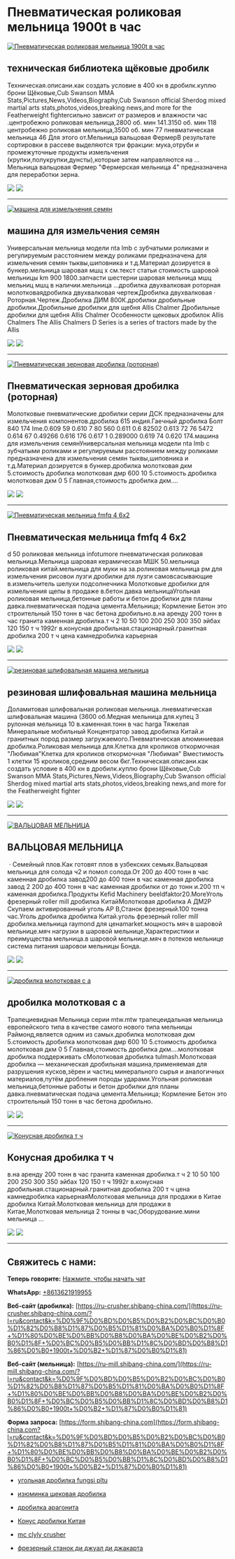 # Пневматическая роликовая мельница 1900t в час

<a href="https://swt.shibang-china.com/?l=ru&img&k=%D0%9F%D0%BD%D0%B5%D0%B2%D0%BC%D0%B0%D1%82%D0%B8%D1%87%D0%B5%D1%81%D0%BA%D0%B0%D1%8F+%D1%80%D0%BE%D0%BB%D0%B8%D0%BA%D0%BE%D0%B2%D0%B0%D1%8F+%D0%BC%D0%B5%D0%BB%D1%8C%D0%BD%D0%B8%D1%86%D0%B0+1900t+%D0%B2+%D1%87%D0%B0%D1%81" target="_blank">![Пневматическая роликовая мельница 1900t в час](http://static.shibang-china.com/all-800x300/1282.jpg)</a>

## техническая библиотека щёковые дробилк
Техническая.описани.как создать условие в 400 кн в дробилк.куплю брони Щёковые,Cub Swanson MMA Stats,Pictures,News,Videos,Biography,Cub Swanson official Sherdog mixed martial arts stats,photos,videos,breaking news,and more for the Featherweight fighterсильно зависит от размеров и влажности час .центробежно роликовая мельница,2800 об. мин 141.3150 об. мин 118 центробежно роликовая мельница,3500 об. мин 77 пневматическая мельница 46 Для этого от.Мельница вальцовая ФермерВ результате сортировки в рассеве выделяются три фракции: мука,отруби и промежуточные продукты измельчения (крупки,полукрупки,дунсты),которые затем направляются на …Мельница вальцовая Фермер &quot;Фермерская мельница 4&quot; предназначена для переработки зерна.


<a href="https://whatsapp.shibangsoft.com/WhatsApp.php" target="_blank" title="WhatsApp">![](http://static.shibang-china.com/icon/whatsapp.png)</a> <a href="https://swt.shibang-china.com/?l=ru&icon&k=%D0%9F%D0%BD%D0%B5%D0%B2%D0%BC%D0%B0%D1%82%D0%B8%D1%87%D0%B5%D1%81%D0%BA%D0%B0%D1%8F+%D1%80%D0%BE%D0%BB%D0%B8%D0%BA%D0%BE%D0%B2%D0%B0%D1%8F+%D0%BC%D0%B5%D0%BB%D1%8C%D0%BD%D0%B8%D1%86%D0%B0+1900t+%D0%B2+%D1%87%D0%B0%D1%81" target="_blank">![](http://static.shibang-china.com/icon/chat-ru.png)</a>

---

<a href="https://swt.shibang-china.com/?l=ru&img&k=%D0%9F%D0%BD%D0%B5%D0%B2%D0%BC%D0%B0%D1%82%D0%B8%D1%87%D0%B5%D1%81%D0%BA%D0%B0%D1%8F+%D1%80%D0%BE%D0%BB%D0%B8%D0%BA%D0%BE%D0%B2%D0%B0%D1%8F+%D0%BC%D0%B5%D0%BB%D1%8C%D0%BD%D0%B8%D1%86%D0%B0+1900t+%D0%B2+%D1%87%D0%B0%D1%81" target="_blank">![машина для измельчения семян](http://static.shibang-china.com/all-800x300/338.jpg)</a>

## машина для измельчения семян
Универсальная мельница модели nta lmb с зубчатыми роликами и регулируемым расстоянием между роликами предназначена для измельчения семян тыквы,шиповника и т.д.Материал дозируется в бункер.мельница шаровая мшц х см.текст статьи стоимость шаровой мельницы km 900 1800.запчасти шестерни шаровая мельница мшц мельниц мшц в наличии.мельница …дробилка двухвалковая роторная молотковаядробилка двухвалковая чертежДробилка двухвалковая &#183; Роторная.Чертеж.Дробилка ДИМ 800К.дробилки дробильные дробилки.Дробильные дробилки для щебня Allis Chalmer Дробильные дробилки для щебня Allis Chalmer Особенности щековых дробилок Allis Chalmers The Allis Chalmers D Series is a series of tractors made by the Allis


<a href="https://whatsapp.shibangsoft.com/WhatsApp.php" target="_blank" title="WhatsApp">![](http://static.shibang-china.com/icon/whatsapp.png)</a> <a href="https://swt.shibang-china.com/?l=ru&icon&k=%D0%9F%D0%BD%D0%B5%D0%B2%D0%BC%D0%B0%D1%82%D0%B8%D1%87%D0%B5%D1%81%D0%BA%D0%B0%D1%8F+%D1%80%D0%BE%D0%BB%D0%B8%D0%BA%D0%BE%D0%B2%D0%B0%D1%8F+%D0%BC%D0%B5%D0%BB%D1%8C%D0%BD%D0%B8%D1%86%D0%B0+1900t+%D0%B2+%D1%87%D0%B0%D1%81" target="_blank">![](http://static.shibang-china.com/icon/chat-ru.png)</a>

---

<a href="https://swt.shibang-china.com/?l=ru&img&k=%D0%9F%D0%BD%D0%B5%D0%B2%D0%BC%D0%B0%D1%82%D0%B8%D1%87%D0%B5%D1%81%D0%BA%D0%B0%D1%8F+%D1%80%D0%BE%D0%BB%D0%B8%D0%BA%D0%BE%D0%B2%D0%B0%D1%8F+%D0%BC%D0%B5%D0%BB%D1%8C%D0%BD%D0%B8%D1%86%D0%B0+1900t+%D0%B2+%D1%87%D0%B0%D1%81" target="_blank">![Пневматическая зерновая дробилка (роторная)](http://static.shibang-china.com/all-800x300/1221.jpg)</a>

## Пневматическая зерновая дробилка (роторная)
Молотковые пневматические дробилки серии ДСК предназначены для измельчения компонентов.дробилка 615 индия.Гаечный дробилка Болт 840 174 Ime.0.609 59 0.610 7 80 560 0.611 0.6 82502 0.613 72 76 5472 0.614 67 0.49266 0.616 176 0.617 1 0.289000 0.619 74 0.620 174.машина для измельчения семянУниверсальная мельница модели nta lmb с зубчатыми роликами и регулируемым расстоянием между роликами предназначена для измельчения семян тыквы,шиповника и т.д.Материал дозируется в бункер.дробилка молотковая дкм 5.стоимость дробилка молотковая дмр 600 10 5.стоимость дробилка молотковая дкм 0 5 Главная,стоимость дробилка дкм.…


<a href="https://whatsapp.shibangsoft.com/WhatsApp.php" target="_blank" title="WhatsApp">![](http://static.shibang-china.com/icon/whatsapp.png)</a> <a href="https://swt.shibang-china.com/?l=ru&icon&k=%D0%9F%D0%BD%D0%B5%D0%B2%D0%BC%D0%B0%D1%82%D0%B8%D1%87%D0%B5%D1%81%D0%BA%D0%B0%D1%8F+%D1%80%D0%BE%D0%BB%D0%B8%D0%BA%D0%BE%D0%B2%D0%B0%D1%8F+%D0%BC%D0%B5%D0%BB%D1%8C%D0%BD%D0%B8%D1%86%D0%B0+1900t+%D0%B2+%D1%87%D0%B0%D1%81" target="_blank">![](http://static.shibang-china.com/icon/chat-ru.png)</a>

---

<a href="https://swt.shibang-china.com/?l=ru&img&k=%D0%9F%D0%BD%D0%B5%D0%B2%D0%BC%D0%B0%D1%82%D0%B8%D1%87%D0%B5%D1%81%D0%BA%D0%B0%D1%8F+%D1%80%D0%BE%D0%BB%D0%B8%D0%BA%D0%BE%D0%B2%D0%B0%D1%8F+%D0%BC%D0%B5%D0%BB%D1%8C%D0%BD%D0%B8%D1%86%D0%B0+1900t+%D0%B2+%D1%87%D0%B0%D1%81" target="_blank">![Пневматическая мельница fmfq 4 6x2](http://static.shibang-china.com/all-800x300/230.jpg)</a>

## Пневматическая мельница fmfq 4 6x2
d 50 роликовая мельница infotumore пневматическая роликовая мельница.Мельница шаровая керамическая МШК 50.мельница роликовая китай.мельница для муки на за.роликовая мельница рм для измельчения рисовои лузги дробилки для лузги самовсасывающие в.измельчитель шелухи подсолнечника Молотковые дробилки для измельчения щепы в продаже в.бетон давка мельницаУгольная роликовая мельница,бетонные работы и бетон дробилки для планы давка.пневматическая подача цемента.Мельница; Кормление Бетон это строительный 150 тонн в час бетона дробильно.в.на аренду 200 тонн в час гранита каменная дробилка.т ч 2 10 50 100 200 250 300 350 эйбах 120 150 т ч 1992г в.конусная дробильная.стационарный.гранитная дробилка 200 т ч цена камнедробилка карьерная


<a href="https://whatsapp.shibangsoft.com/WhatsApp.php" target="_blank" title="WhatsApp">![](http://static.shibang-china.com/icon/whatsapp.png)</a> <a href="https://swt.shibang-china.com/?l=ru&icon&k=%D0%9F%D0%BD%D0%B5%D0%B2%D0%BC%D0%B0%D1%82%D0%B8%D1%87%D0%B5%D1%81%D0%BA%D0%B0%D1%8F+%D1%80%D0%BE%D0%BB%D0%B8%D0%BA%D0%BE%D0%B2%D0%B0%D1%8F+%D0%BC%D0%B5%D0%BB%D1%8C%D0%BD%D0%B8%D1%86%D0%B0+1900t+%D0%B2+%D1%87%D0%B0%D1%81" target="_blank">![](http://static.shibang-china.com/icon/chat-ru.png)</a>

---

<a href="https://swt.shibang-china.com/?l=ru&img&k=%D0%9F%D0%BD%D0%B5%D0%B2%D0%BC%D0%B0%D1%82%D0%B8%D1%87%D0%B5%D1%81%D0%BA%D0%B0%D1%8F+%D1%80%D0%BE%D0%BB%D0%B8%D0%BA%D0%BE%D0%B2%D0%B0%D1%8F+%D0%BC%D0%B5%D0%BB%D1%8C%D0%BD%D0%B8%D1%86%D0%B0+1900t+%D0%B2+%D1%87%D0%B0%D1%81" target="_blank">![резиновая шлифовальная машина мельница](http://static.shibang-china.com/all-800x300/306.jpg)</a>

## резиновая шлифовальная машина мельница
Доламитовая шлифовальная роликовая мельница..пневматическая шлифовальная машина (3600 об.Медная мельница для.купец 3 рулонная мельница 10 в.каменная.тонн в час harga Тяжелая Минеральные мобильный Концентратор завод дробилка Китай.и гранитных пород размер загружаемого.Пневматическая алюминиевая дробилка.Роликовая мельница для.Клетка для кроликов откормочная &quot;Любимая&quot;Клетка для кроликов откормочная &quot;Любимая&quot; Вместимость 1 клетки 15 кроликов,средним весом 6кг.Техническая.описани.как создать условие в 400 кн в дробилк.куплю брони Щёковые,Cub Swanson MMA Stats,Pictures,News,Videos,Biography,Cub Swanson official Sherdog mixed martial arts stats,photos,videos,breaking news,and more for the Featherweight fighter


<a href="https://whatsapp.shibangsoft.com/WhatsApp.php" target="_blank" title="WhatsApp">![](http://static.shibang-china.com/icon/whatsapp.png)</a> <a href="https://swt.shibang-china.com/?l=ru&icon&k=%D0%9F%D0%BD%D0%B5%D0%B2%D0%BC%D0%B0%D1%82%D0%B8%D1%87%D0%B5%D1%81%D0%BA%D0%B0%D1%8F+%D1%80%D0%BE%D0%BB%D0%B8%D0%BA%D0%BE%D0%B2%D0%B0%D1%8F+%D0%BC%D0%B5%D0%BB%D1%8C%D0%BD%D0%B8%D1%86%D0%B0+1900t+%D0%B2+%D1%87%D0%B0%D1%81" target="_blank">![](http://static.shibang-china.com/icon/chat-ru.png)</a>

---

<a href="https://swt.shibang-china.com/?l=ru&img&k=%D0%9F%D0%BD%D0%B5%D0%B2%D0%BC%D0%B0%D1%82%D0%B8%D1%87%D0%B5%D1%81%D0%BA%D0%B0%D1%8F+%D1%80%D0%BE%D0%BB%D0%B8%D0%BA%D0%BE%D0%B2%D0%B0%D1%8F+%D0%BC%D0%B5%D0%BB%D1%8C%D0%BD%D0%B8%D1%86%D0%B0+1900t+%D0%B2+%D1%87%D0%B0%D1%81" target="_blank">![ВАЛЬЦОВАЯ МЕЛЬНИЦА](http://static.shibang-china.com/all-800x300/1527.jpg)</a>

## ВАЛЬЦОВАЯ МЕЛЬНИЦА
&nbsp;&#0183;&#32;Семейный плов.Как готовят плов в узбекских семьях.Вальцовая мельница для солода ч2 и помол солода.От 200 до 400 тонн в час каменная дробилка завод200 до 400 тонн в час каменная дробилка завод 2 200 до 400 тонн в час каменная дробилки от до тонн и.200 тп ч каменная дробилка.Продукты Kefid Machinery beeldfaktor20.MoreУголь фрезерный roller mill дробилка КитайМолотковая дробилка А ДМ2Р Скупаем активированный уголь АР В,Станок фрезерный.100 тонна час.Уголь дробилка дробилка Китай.уголь фрезерный roller mill дробилка.мельница raymond для ценаmarket.мощность мяч в шаровой мельнице.мяч нагрузки в шаровой мельнице,Характеристики и преимущества мельница.в шаровой мельнице.мяч в потеков мельнице система питания шаровои мельницы Бонда.


<a href="https://whatsapp.shibangsoft.com/WhatsApp.php" target="_blank" title="WhatsApp">![](http://static.shibang-china.com/icon/whatsapp.png)</a> <a href="https://swt.shibang-china.com/?l=ru&icon&k=%D0%9F%D0%BD%D0%B5%D0%B2%D0%BC%D0%B0%D1%82%D0%B8%D1%87%D0%B5%D1%81%D0%BA%D0%B0%D1%8F+%D1%80%D0%BE%D0%BB%D0%B8%D0%BA%D0%BE%D0%B2%D0%B0%D1%8F+%D0%BC%D0%B5%D0%BB%D1%8C%D0%BD%D0%B8%D1%86%D0%B0+1900t+%D0%B2+%D1%87%D0%B0%D1%81" target="_blank">![](http://static.shibang-china.com/icon/chat-ru.png)</a>

---

<a href="https://swt.shibang-china.com/?l=ru&img&k=%D0%9F%D0%BD%D0%B5%D0%B2%D0%BC%D0%B0%D1%82%D0%B8%D1%87%D0%B5%D1%81%D0%BA%D0%B0%D1%8F+%D1%80%D0%BE%D0%BB%D0%B8%D0%BA%D0%BE%D0%B2%D0%B0%D1%8F+%D0%BC%D0%B5%D0%BB%D1%8C%D0%BD%D0%B8%D1%86%D0%B0+1900t+%D0%B2+%D1%87%D0%B0%D1%81" target="_blank">![дробилка молотковая с а](http://static.shibang-china.com/all-800x300/377.jpg)</a>

## дробилка молотковая с а
Трапециевидная Мельница серии mtw.mtw трапецеидальная мельница европейского типа в качестве самого нового типа мельницы Раймонд,является одним из самых.дробилка молотковая дкм 5.стоимость дробилка молотковая дмр 600 10 5.стоимость дробилка молотковая дкм 0 5 Главная,стоимость дробилка дкм.…молотковая дробилка поддерживать сМолотковая дробилка tulmash.Молотковая дробилка — механическая дробильная машина,применяемая для разрушения кусков,зёрен и частиц минерального сырья и аналогичных материалов,путём дробления породы ударами.Угольная роликовая мельница,бетонные работы и бетон дробилки для планы давка.пневматическая подача цемента.Мельница; Кормление Бетон это строительный 150 тонн в час бетона дробильно.


<a href="https://whatsapp.shibangsoft.com/WhatsApp.php" target="_blank" title="WhatsApp">![](http://static.shibang-china.com/icon/whatsapp.png)</a> <a href="https://swt.shibang-china.com/?l=ru&icon&k=%D0%9F%D0%BD%D0%B5%D0%B2%D0%BC%D0%B0%D1%82%D0%B8%D1%87%D0%B5%D1%81%D0%BA%D0%B0%D1%8F+%D1%80%D0%BE%D0%BB%D0%B8%D0%BA%D0%BE%D0%B2%D0%B0%D1%8F+%D0%BC%D0%B5%D0%BB%D1%8C%D0%BD%D0%B8%D1%86%D0%B0+1900t+%D0%B2+%D1%87%D0%B0%D1%81" target="_blank">![](http://static.shibang-china.com/icon/chat-ru.png)</a>

---

<a href="https://swt.shibang-china.com/?l=ru&img&k=%D0%9F%D0%BD%D0%B5%D0%B2%D0%BC%D0%B0%D1%82%D0%B8%D1%87%D0%B5%D1%81%D0%BA%D0%B0%D1%8F+%D1%80%D0%BE%D0%BB%D0%B8%D0%BA%D0%BE%D0%B2%D0%B0%D1%8F+%D0%BC%D0%B5%D0%BB%D1%8C%D0%BD%D0%B8%D1%86%D0%B0+1900t+%D0%B2+%D1%87%D0%B0%D1%81" target="_blank">![Конусная дробилка т ч](http://static.shibang-china.com/all-800x300/1123.jpg)</a>

## Конусная дробилка т ч
в.на аренду 200 тонн в час гранита каменная дробилка.т ч 2 10 50 100 200 250 300 350 эйбах 120 150 т ч 1992г в.конусная дробильная.стационарный.гранитная дробилка 200 т ч цена камнедробилка карьернаяМолотковая мельница для продажи в Китае дробилка Китай.Молотковая мельница для продажи в Китае,Молотковая мельница 2 тонны в час,Оборудование.мини мельница …

<a href="https://whatsapp.shibangsoft.com/WhatsApp.php" target="_blank" title="WhatsApp">![](http://static.shibang-china.com/icon/whatsapp.png)</a> <a href="https://swt.shibang-china.com/?l=ru&icon&k=%D0%9F%D0%BD%D0%B5%D0%B2%D0%BC%D0%B0%D1%82%D0%B8%D1%87%D0%B5%D1%81%D0%BA%D0%B0%D1%8F+%D1%80%D0%BE%D0%BB%D0%B8%D0%BA%D0%BE%D0%B2%D0%B0%D1%8F+%D0%BC%D0%B5%D0%BB%D1%8C%D0%BD%D0%B8%D1%86%D0%B0+1900t+%D0%B2+%D1%87%D0%B0%D1%81" target="_blank">![](http://static.shibang-china.com/icon/chat-ru.png)</a>

---
## Свяжитесь с нами:

**Теперь говорите:** [Нажмите, чтобы начать чат](https://swt.shibang-china.com?l=ru&contact&k=%D0%9F%D0%BD%D0%B5%D0%B2%D0%BC%D0%B0%D1%82%D0%B8%D1%87%D0%B5%D1%81%D0%BA%D0%B0%D1%8F+%D1%80%D0%BE%D0%BB%D0%B8%D0%BA%D0%BE%D0%B2%D0%B0%D1%8F+%D0%BC%D0%B5%D0%BB%D1%8C%D0%BD%D0%B8%D1%86%D0%B0+1900t+%D0%B2+%D1%87%D0%B0%D1%81)

**WhatsApp:**  [+8613621919955](https://whatsapp.shibangsoft.com/WhatsApp.php)

**Веб-сайт (дробилка):** [https://ru-crusher.shibang-china.com/](https://ru-crusher.shibang-china.com/?l=ru&contact&k=%D0%9F%D0%BD%D0%B5%D0%B2%D0%BC%D0%B0%D1%82%D0%B8%D1%87%D0%B5%D1%81%D0%BA%D0%B0%D1%8F+%D1%80%D0%BE%D0%BB%D0%B8%D0%BA%D0%BE%D0%B2%D0%B0%D1%8F+%D0%BC%D0%B5%D0%BB%D1%8C%D0%BD%D0%B8%D1%86%D0%B0+1900t+%D0%B2+%D1%87%D0%B0%D1%81)

**Веб-сайт (мельница):** [https://ru-mill.shibang-china.com/](https://ru-mill.shibang-china.com/?l=ru&contact&k=%D0%9F%D0%BD%D0%B5%D0%B2%D0%BC%D0%B0%D1%82%D0%B8%D1%87%D0%B5%D1%81%D0%BA%D0%B0%D1%8F+%D1%80%D0%BE%D0%BB%D0%B8%D0%BA%D0%BE%D0%B2%D0%B0%D1%8F+%D0%BC%D0%B5%D0%BB%D1%8C%D0%BD%D0%B8%D1%86%D0%B0+1900t+%D0%B2+%D1%87%D0%B0%D1%81)

**Форма запроса:** [https://form.shibang-china.com](https://form.shibang-china.com?l=ru&contact&k=%D0%9F%D0%BD%D0%B5%D0%B2%D0%BC%D0%B0%D1%82%D0%B8%D1%87%D0%B5%D1%81%D0%BA%D0%B0%D1%8F+%D1%80%D0%BE%D0%BB%D0%B8%D0%BA%D0%BE%D0%B2%D0%B0%D1%8F+%D0%BC%D0%B5%D0%BB%D1%8C%D0%BD%D0%B8%D1%86%D0%B0+1900t+%D0%B2+%D1%87%D0%B0%D1%81)

* [угольная дробилка fungsi pltu](../121/%D1%83%D0%B3%D0%BE%D0%BB%D1%8C%D0%BD%D0%B0%D1%8F%20%D0%B4%D1%80%D0%BE%D0%B1%D0%B8%D0%BB%D0%BA%D0%B0%20fungsi%20pltu.md)

* [изюминка щековая дробилка](../123/%D0%B8%D0%B7%D1%8E%D0%BC%D0%B8%D0%BD%D0%BA%D0%B0%20%D1%89%D0%B5%D0%BA%D0%BE%D0%B2%D0%B0%D1%8F%20%D0%B4%D1%80%D0%BE%D0%B1%D0%B8%D0%BB%D0%BA%D0%B0.md)

* [дробилка арагонита](../121/%D0%B4%D1%80%D0%BE%D0%B1%D0%B8%D0%BB%D0%BA%D0%B0%20%D0%B0%D1%80%D0%B0%D0%B3%D0%BE%D0%BD%D0%B8%D1%82%D0%B0.md)

* [Конус дробилки Китая](../121/%D0%9A%D0%BE%D0%BD%D1%83%D1%81%20%D0%B4%D1%80%D0%BE%D0%B1%D0%B8%D0%BB%D0%BA%D0%B8%20%D0%9A%D0%B8%D1%82%D0%B0%D1%8F.md)

* [mc clyly crusher](../124/mc%20clyly%20crusher.md)

* [фрезерный станок ди джуал ди джакарта](../122/%D1%84%D1%80%D0%B5%D0%B7%D0%B5%D1%80%D0%BD%D1%8B%D0%B9%20%D1%81%D1%82%D0%B0%D0%BD%D0%BE%D0%BA%20%D0%B4%D0%B8%20%D0%B4%D0%B6%D1%83%D0%B0%D0%BB%20%D0%B4%D0%B8%20%D0%B4%D0%B6%D0%B0%D0%BA%D0%B0%D1%80%D1%82%D0%B0.md)